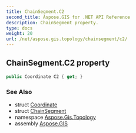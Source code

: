 ```yaml
---
title: ChainSegment.C2
second_title: Aspose.GIS for .NET API Reference
description: ChainSegment property. 
type: docs
weight: 20
url: /net/aspose.gis.topology/chainsegment/c2/
---
```

## ChainSegment.C2 property

```csharp
public Coordinate C2 { get; }
```

### See Also

* struct [Coordinate](../../../aspose.gis.common/coordinate/)
* struct [ChainSegment](../)
* namespace [Aspose.Gis.Topology](../../chainsegment/)
* assembly [Aspose.GIS](../../../)


